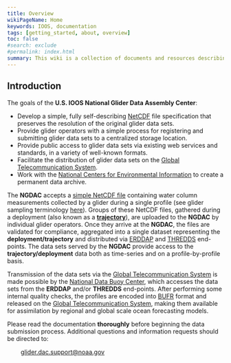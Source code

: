 ```yaml
---
title: Overview
wikiPageName: Home
keywords: IOOS, documentation
tags: [getting_started, about, overview]
toc: false
#search: exclude
#permalink: index.html
summary: This wiki is a collection of documents and resources describing the NetCDF file specification, data provider registration and data set submission processes for contributing real-time and delayed-mode glider data sets to the U.S. IOOS National Glider Data Assembly Center (NGDAC).
---
```


<!--
This wiki is a collection of documents and resources describing the NetCDF file specification, data provider registration and data set submission processes for contributing real-time and delayed-mode glider data sets to the U.S. IOOS <b>N</b>ational <b>G</b>lider <b>D</b>ata <b>A</b>ssembly <b>C</b>enter (__NGDAC__).

## Wiki Contents

+ [Introduction](#introduction)
+ [Glider Background and Sampling Terminology](/ioosngdac/glider-background-and-sampling-terminology.html)
+ [NetCDF file format description](ngdac-netcdf-file-format-version-2.html)
+ [Links for Data Providers](/ioosngdac/useful-links.html)
+ [NGDAC Architecture](/ioosngdac/ngdac-architecture.html)
+ [NGDAC NetCDF File Submission Process](/ioosngdac/ngdac-netcdf-file-submission-process.html)
+ [Backup and Recovery](/ioosngdac/data-backup-recovery)
-->

## Introduction

The goals of the <b>U.S. IOOS National Glider Data Assembly Center</b>:

 + Develop a simple, fully self-describing [NetCDF](http://en.wikipedia.org/wiki/NetCDF) file specification that preserves the resolution of the original glider data sets.
 + Provide glider operators with a simple process for registering and submitting glider data sets to a centralized storage location.
 + Provide public access to glider data sets via existing web services and standards, in a variety of well-known formats.
 + Facilitate the distribution of glider data sets on the [Global Telecommunication System](http://www.wmo.int/pages/prog/www/TEM/GTS/index_en.html).
 + Work with the [National Centers for Environmental Information](https://www.ncei.noaa.gov/) to create a permanent data archive.

The **NGDAC** accepts a [simple NetCDF file](/ioosngdac/ngdac-netcdf-file-format-version-2.html) containing water column measurements collected by a glider during a single profile (see glider sampling terminology [here](https://github.com/ioos/ioosngdac/blob/master/doco/glider-sampling-terminology.png)).  Groups of these NetCDF files, gathered during a deployment (also known as a [**trajectory**](https://github.com/ioos/ioosngdac/blob/master/doco/glider-sampling-terminology.png)), are uploaded to the **NGDAC** by individual glider operators.  Once they arrive at the **NGDAC**, the files are validated for compliance, aggregated into a single dataset representing the **deployment/trajectory** and distributed via [ERDDAP](http://coastwatch.pfeg.noaa.gov/erddap/information.html) and [THREDDS](http://www.unidata.ucar.edu/software/thredds/current/tds/TDS.html) end-points.  The data sets served by the **NGDAC** provide access to the **trajectory/deployment** data both as time-series and on a profile-by-profile basis.

Transmission of the data sets via the [Global Telecommunication System](http://www.wmo.int/pages/prog/www/TEM/GTS/index_en.html) is made possible by the [National Data Buoy Center](http://www.ndbc.noaa.gov/), which accesses the data sets from the **ERDDAP** and/or **THREDDS** end-points. After performing some internal quality checks, the profiles are encoded into [BUFR](http://en.wikipedia.org/wiki/BUFR) format and released on the [Global Telecommunication System](http://www.wmo.int/pages/prog/www/TEM/GTS/index_en.html), making them available for assimilation by regional and global scale ocean forecasting models.

Please read the documentation **thoroughly** before beginning the data submission process.  Additional questions and information requests should be directed to:

&nbsp;&nbsp;&nbsp;&nbsp;&nbsp;&nbsp;&nbsp;&nbsp;[glider.dac.support@noaa.gov](mailto:glider.dac.support@noaa.gov?subject=GliderDAC%20Support)
